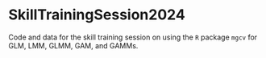 # SkillTrainingSession2024
Code and data for the skill training session on using the `R` package `mgcv` for GLM, LMM, GLMM, GAM, and GAMMs.
